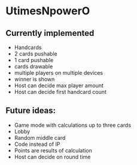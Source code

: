 # UtimesNpowerO

## Currently implemented
- Handcards
- 2 cards pushable
- 1 card pushable
- cards drawable
- multiple players on multiple devices
- winner is shown
- Host can decide max player amount
- Host can decide first handcard count

## Future ideas:
- Game mode with calculations up to three cards
- Lobby
- Random middle card
- Code instead of IP
- Points are results of calculation
- Host can decide on round time
